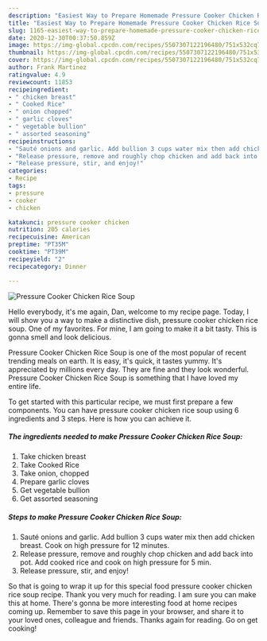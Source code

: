 ```yaml
---
description: "Easiest Way to Prepare Homemade Pressure Cooker Chicken Rice Soup"
title: "Easiest Way to Prepare Homemade Pressure Cooker Chicken Rice Soup"
slug: 1165-easiest-way-to-prepare-homemade-pressure-cooker-chicken-rice-soup
date: 2020-12-30T00:37:50.859Z
image: https://img-global.cpcdn.com/recipes/5507307122196480/751x532cq70/pressure-cooker-chicken-rice-soup-recipe-main-photo.jpg
thumbnail: https://img-global.cpcdn.com/recipes/5507307122196480/751x532cq70/pressure-cooker-chicken-rice-soup-recipe-main-photo.jpg
cover: https://img-global.cpcdn.com/recipes/5507307122196480/751x532cq70/pressure-cooker-chicken-rice-soup-recipe-main-photo.jpg
author: Frank Martinez
ratingvalue: 4.9
reviewcount: 11853
recipeingredient:
- " chicken breast"
- " Cooked Rice"
- " onion chopped"
- " garlic cloves"
- " vegetable bullion"
- " assorted seasoning"
recipeinstructions:
- "Sauté onions and garlic. Add bullion 3 cups water mix then add chicken breast. Cook on high pressure for 12 minutes."
- "Release pressure, remove and roughly chop chicken and add back into pot. Add cooked rice and cook on high pressure for 5 min."
- "Release pressure, stir, and enjoy!"
categories:
- Recipe
tags:
- pressure
- cooker
- chicken

katakunci: pressure cooker chicken 
nutrition: 205 calories
recipecuisine: American
preptime: "PT35M"
cooktime: "PT39M"
recipeyield: "2"
recipecategory: Dinner

---
```



![Pressure Cooker Chicken Rice Soup](https://img-global.cpcdn.com/recipes/5507307122196480/751x532cq70/pressure-cooker-chicken-rice-soup-recipe-main-photo.jpg)

Hello everybody, it's me again, Dan, welcome to my recipe page. Today, I will show you a way to make a distinctive dish, pressure cooker chicken rice soup. One of my favorites. For mine, I am going to make it a bit tasty. This is gonna smell and look delicious.



Pressure Cooker Chicken Rice Soup is one of the most popular of recent trending meals on earth. It is easy, it's quick, it tastes yummy. It's appreciated by millions every day. They are fine and they look wonderful. Pressure Cooker Chicken Rice Soup is something that I have loved my entire life.


To get started with this particular recipe, we must first prepare a few components. You can have pressure cooker chicken rice soup using 6 ingredients and 3 steps. Here is how you can achieve it.

<!--inarticleads1-->

##### The ingredients needed to make Pressure Cooker Chicken Rice Soup:

1. Take  chicken breast
1. Take  Cooked Rice
1. Take  onion, chopped
1. Prepare  garlic cloves
1. Get  vegetable bullion
1. Get  assorted seasoning




<!--inarticleads2-->

##### Steps to make Pressure Cooker Chicken Rice Soup:

1. Sauté onions and garlic. Add bullion 3 cups water mix then add chicken breast. Cook on high pressure for 12 minutes.
1. Release pressure, remove and roughly chop chicken and add back into pot. Add cooked rice and cook on high pressure for 5 min.
1. Release pressure, stir, and enjoy!




So that is going to wrap it up for this special food pressure cooker chicken rice soup recipe. Thank you very much for reading. I am sure you can make this at home. There's gonna be more interesting food at home recipes coming up. Remember to save this page in your browser, and share it to your loved ones, colleague and friends. Thanks again for reading. Go on get cooking!
